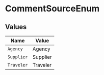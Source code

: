 # CommentSourceEnum


## Values

| Name       | Value      |
| ---------- | ---------- |
| `Agency`   | Agency     |
| `Supplier` | Supplier   |
| `Traveler` | Traveler   |